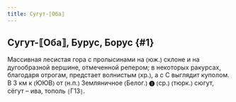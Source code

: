 ```yaml
---
title: Сугут-⟦Оба⟧
---
```

## Сугут-⟦Оба⟧, Бурус, Борус {#1}

Массивная лесистая гора с пролысинами на ⦅юж.⦆ склоне и на дугообразной вершине, отмеченной репером; в некоторых ракурсах, благодаря отрогам, предстает волнистым ⦅хр.⦆, а с С выглядит куполом. В 3 км к ⦅ЮЮВ⦆ от ⦅н.п.⦆ Земляничное ⦅Белог.⦆ ❶ ⦅ср.⦆ ⦅тюрк.⦆ сюгут, сёгут – ива, тополь ⦃Г13⦄.
